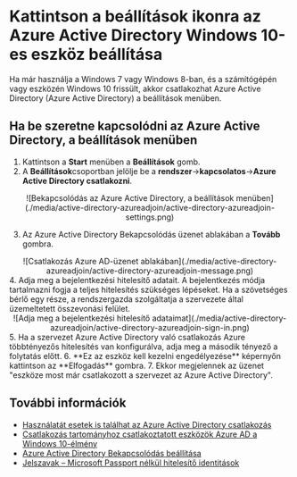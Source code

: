 <properties
    pageTitle="Kattintson a beállítások ikonra az Azure Active Directory Windows 10-es eszköz beállítása |} Microsoft Azure"
    description="Ebből a cikkből megtudhatja, hogyan felhasználók is csatlakozni tudnak az Azure Active Directory, a beállítások menüben."
    services="active-directory"
    documentationCenter=""
    authors="femila"
    manager="swadhwa"
    editor=""
    tags="azure-classic-portal"/>

<tags
    ms.service="active-directory"
    ms.workload="identity"
    ms.tgt_pltfrm="na"
    ms.devlang="na"
    ms.topic="article"
    ms.date="09/27/2016"
    ms.author="femila"/>

# <a name="set-up-a-windows-10-device-with-azure-ad-from-settings"></a>Kattintson a beállítások ikonra az Azure Active Directory Windows 10-es eszköz beállítása
Ha már használja a Windows 7 vagy Windows 8-ban, és a számítógépén vagy eszközén Windows 10 frissült, akkor csatlakozhat Azure Active Directory (Azure Active Directory) a beállítások menüben.

## <a name="to-join-to-azure-ad-from-the-settings-menu"></a>Ha be szeretne kapcsolódni az Azure Active Directory, a beállítások menüben


1. Kattintson a **Start** menüben a **Beállítások** gomb.
2. A **Beállítások**csoportban jelölje be a **rendszer**->**kapcsolatos**->**Azure Active Directory csatlakozni**.
<center>
![Bekapcsolódás az Azure Active Directory, a beállítások menüben](./media/active-directory-azureadjoin/active-directory-azureadjoin-settings.png)</center>

3. Az Azure Active Directory Bekapcsolódás üzenet ablakában a **Tovább** gombra.
<center>
![Csatlakozás Azure AD-üzenet ablakában](./media/active-directory-azureadjoin/active-directory-azureadjoin-message.png)</center>
4. Adja meg a bejelentkezési hitelesítő adatait. A bejelentkezés módja tartalmazni fogja a teljes hitelesítés szükséges lépéseket. Ha a szövetséges bérlő egy része, a rendszergazda szolgáltatja a szervezete által üzemeltetett összevonási felület.
<center>
![Adja meg a bejelentkezési hitelesítő adataimat](./media/active-directory-azureadjoin/active-directory-azureadjoin-sign-in.png)</center>
5. Ha a szervezet Azure Active Directory való csatlakozás Azure többtényezős hitelesítés van konfigurálva, adja meg a második tényező a folytatás előtt.
6. **Ez az eszköz kell kezelni engedélyezése** képernyőn kattintson az **Elfogadás** gombra.
7. Ekkor megjelennek az üzenet "eszköze most már csatlakozott a szervezet az Azure Active Directory".


## <a name="additional-information"></a>További információk
* [Használatát esetek is találhat az Azure Active Directory csatlakozás](active-directory-azureadjoin-deployment-aadjoindirect.md)
* [Csatlakozás tartományhoz csatlakoztatott eszközök Azure AD a Windows 10-élmény](active-directory-azureadjoin-devices-group-policy.md)
* [Azure Active Directory Bekapcsolódás beállítása](active-directory-azureadjoin-setup.md)
* [Jelszavak – Microsoft Passport nélkül hitelesítő identitások](active-directory-azureadjoin-passport.md)
